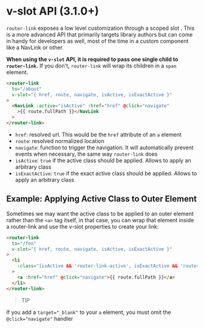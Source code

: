 # v-slot API (3.1.0+)

`router-link` exposes a low level customization through a scoped slot . This is a more advanced API that primarily targets library authors but can come in handy for developers as well, most of the time in a custom component like a NavLink or other.

**When using the `v-slot` API, it is required to pass one single child to `router-link`.** If you don't, `router-link` will wrap its children in a `span` element.

```html
<router-link
  to="/about"
  v-slot="{ href, route, navigate, isActive, isExactActive }"
>
  <NavLink :active="isActive" :href="href" @click="navigate"
    >{{ route.fullPath }}</NavLink
  >
</router-link>

```

* `href`: resolved url. This would be the `href` attribute of an `a` element
* `route`: resolved normalized location
* `navigate`: function to trigger the navigation. It will automatically prevent events when necessary, the same way `router-link` does
* `isActive`: `true` if the active class should be applied. Allows to apply an arbitrary class
* `isExactActive`: `true` if the exact active class should be applied. Allows to apply an arbitrary class

## Example: Applying Active Class to Outer Element

Sometimes we may want the active class to be applied to an outer element rather than the `<a>` tag itself, in that case, you can wrap that element inside a router-link and use the v-slot properties to create your link:

```html
<router-link
  to="/foo"
  v-slot="{ href, route, navigate, isActive, isExactActive }"
>
  <li
    :class="[isActive && 'router-link-active', isExactActive && 'router-link-exact-active']"
  >
    <a :href="href" @click="navigate">{{ route.fullPath }}</a>
  </li>
</router-link>
```

>TIP

If you add a `target="_blank"` to your `a` element, you must omit the `@click="navigate"` handler
